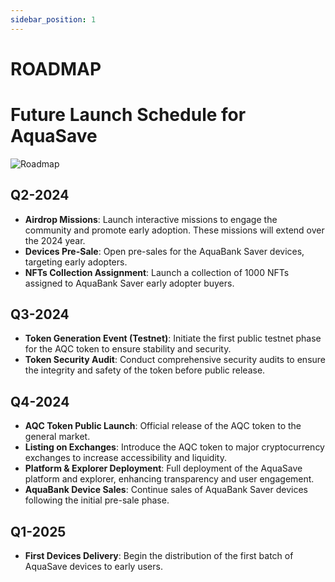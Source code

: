```yaml
---
sidebar_position: 1
---
```


# ROADMAP
# Future Launch Schedule for AquaSave

![Roadmap](/img/future/roadmap.png)

## Q2-2024
- **Airdrop Missions**: Launch interactive missions to engage the community and promote early adoption. These missions will extend over the 2024 year.
- **Devices Pre-Sale**: Open pre-sales for the AquaBank Saver devices, targeting early adopters.
- **NFTs Collection Assignment**: Launch a collection of 1000 NFTs assigned to AquaBank Saver early adopter buyers.

## Q3-2024
- **Token Generation Event (Testnet)**: Initiate the first public testnet phase for the AQC token to ensure stability and security.
- **Token Security Audit**: Conduct comprehensive security audits to ensure the integrity and safety of the token before public release.

## Q4-2024
- **AQC Token Public Launch**: Official release of the AQC token to the general market.
- **Listing on Exchanges**: Introduce the AQC token to major cryptocurrency exchanges to increase accessibility and liquidity.
- **Platform & Explorer Deployment**: Full deployment of the AquaSave platform and explorer, enhancing transparency and user engagement.
- **AquaBank Device Sales**: Continue sales of AquaBank Saver devices following the initial pre-sale phase.

## Q1-2025
- **First Devices Delivery**: Begin the distribution of the first batch of AquaSave devices to early users.
